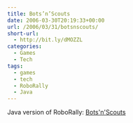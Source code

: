 ```yaml
---
title: Bots’n’Scouts
date: 2006-03-30T20:19:33+00:00
url: /2006/03/31/botsnscouts/
short-url:
  - http://bit.ly/dMOZZL
categories:
  - Games
  - Tech
tags:
  - games
  - tech
  - RoboRally
  - Java
---
```

Java version of RoboRally: <a href="http://botsnscouts.sourceforge.net/index.php3">Bots'n'Scouts</a>